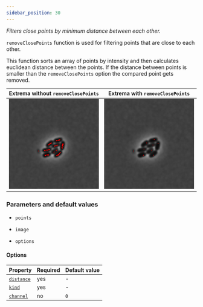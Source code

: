 ```yaml
---
sidebar_position: 30
---
```


_Filters close points by minimum distance between each other._

`removeClosePoints` function is used for filtering points that are close to each other.

This function sorts an array of points by intensity and then calculates euclidean distance between the points. If the distance between points is smaller than the `removeClosePoints` option the compared point gets removed.

| Extrema without `removeClosePoints`                                       | Extrema with `removeClosePoints`                                            |
| ------------------------------------------------------------------------- | --------------------------------------------------------------------------- |
| ![Image Input](./images/filterPointsOutput/CellsOutputcross0ISODATA5.jpg) | ![Image Output](./images/filterPointsOutput/CellsOutputcross17ISODATA5.jpg) |

### Parameters and default values

- `points`

- `image`

- `options`

#### Options

| Property                                                                                                       | Required | Default value |
| -------------------------------------------------------------------------------------------------------------- | -------- | ------------- |
| [`distance`](https://image-js.github.io/image-js-typescript/interfaces/RemoveClosePointsOptions.html#distance) | yes      | -             |
| [`kind`](https://image-js.github.io/image-js-typescript/interfaces/RemoveClosePointsOptions.html#distance)     | yes      | -             |
| [`channel`](https://image-js.github.io/image-js-typescript/interfaces/RemoveClosePointsOptions.html#channel)   | no       | `0`           |
